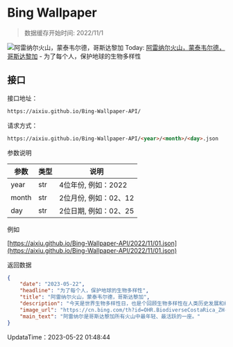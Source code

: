 # Bing Wallpaper

> 数据缓存开始时间: 2022/11/1

![阿雷纳尔火山，蒙泰韦尔德，哥斯达黎加](https://cn.bing.com/th?id=OHR.BiodiverseCostaRica_ZH-CN5524154131_1920x1080.webp)
Today: [阿雷纳尔火山，蒙泰韦尔德，哥斯达黎加](https://cn.bing.com/th?id=OHR.BiodiverseCostaRica_ZH-CN5524154131_1920x1080.webp) - 为了每个人，保护地球的生物多样性

## 接口

接口地址：

```html
https://aixiu.github.io/Bing-Wallpaper-API/
```

请求方式：

```html
https://aixiu.github.io/Bing-Wallpaper-API/<year>/<month>/<day>.json
```

参数说明

| 参数 | 类型 | 说明 |
| - | - | - |
| year | str | 4位年份, 例如：2022 |
| month | str | 2位月份, 例如：02、12 |
| day | str | 2位日期, 例如：02、25 |

例如

[https://aixiu.github.io/Bing-Wallpaper-API/2022/11/01.json](https://aixiu.github.io/Bing-Wallpaper-API/2022/11/01.json)

返回数据

```json
{
    "date": "2023-05-22",
    "headline": "为了每个人，保护地球的生物多样性",
    "title": "阿雷纳尔火山，蒙泰韦尔德，哥斯达黎加",
    "description": "今天是世界生物多样性日，也是个回顾生物多样性在人类历史发展和续存过程中的关键作用的机会。从细菌、基因到整个生态系统，生物多样性囊括所有形式的生命，包括珊瑚礁、雨林和海洋环境等。我们的水、食物、药品、衣服、住所和能源都依赖于健康的生态系统。",
    "image_url": "https://cn.bing.com/th?id=OHR.BiodiverseCostaRica_ZH-CN5524154131_1920x1080.webp",
    "main_text": "阿雷纳尔是哥斯达黎加所有火山中最年轻、最活跃的一座。"
}
```

UpdataTime：2023-05-22 01:48:44
